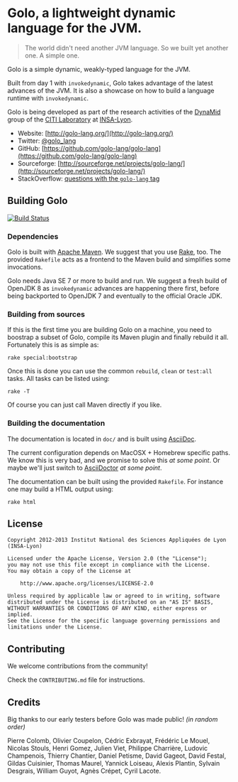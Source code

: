 # Golo, a lightweight dynamic language for the JVM.

> The world didn't need another JVM language.
> So we built yet another one.  A simple one.

Golo is a simple dynamic, weakly-typed language for the JVM.

Built from day 1 with `invokedynamic`, Golo takes advantage of the latest advances of 
the JVM. It is also a showcase on how to build a language runtime with `invokedynamic`.

Golo is being developed as part of the research activities of the
[DynaMid](http://dynamid.citi-lab.fr/) group of the
[CITI Laboratory](http://www.citi-lab.fr/) at
[INSA-Lyon](http://www.insa-lyon.fr/).

* Website: [http://golo-lang.org/](http://golo-lang.org/)
* Twitter: [@golo_lang](https://twitter.com/golo_lang)
* GitHub: [https://github.com/golo-lang/golo-lang](https://github.com/golo-lang/golo-lang)
* Sourceforge: [http://sourceforge.net/projects/golo-lang/](http://sourceforge.net/projects/golo-lang/)
* StackOverflow: [questions with the `golo-lang` tag](http://stackoverflow.com/questions/tagged/golo-lang)

## Building Golo

[![Build Status](https://travis-ci.org/golo-lang/golo-lang.png)](https://travis-ci.org/golo-lang/golo-lang)

### Dependencies

Golo is built with [Apache Maven](http://maven.apache.org/). We suggest that you use
[Rake](http://rake.rubyforge.org), too. The provided `Rakefile` acts as a frontend
to the Maven build and simplifies some invocations.

Golo needs Java SE 7 or more to build and run. We suggest a fresh build of OpenJDK 8 as
`invokedynamic` advances are happening there first, before being backported to OpenJDK 7
and eventually to the official Oracle JDK.

### Building from sources

If this is the first time you are building Golo on a machine, you need to boostrap a subset
of Golo, compile its Maven plugin and finally rebuild it all. Fortunately this is as simple
as:

    rake special:bootstrap

Once this is done you can use the common `rebuild`, `clean` or `test:all` tasks. All tasks
can be listed using:

    rake -T

Of course you can just call Maven directly if you like.

### Building the documentation

The documentation is located in `doc/` and is built using [AsciiDoc](http://asciidoc.org).

The current configuration depends on MacOSX + Homebrew specific paths. We know this is very bad,
and we promise to solve this *at some point*. Or maybe we'll just switch to
[AsciiDoctor](http://asciidoctor.org) *at some point*.

The documentation can be built using the provided `Rakefile`. For instance one may build a HTML
output using:

    rake html

## License

    Copyright 2012-2013 Institut National des Sciences Appliquées de Lyon (INSA-Lyon)

    Licensed under the Apache License, Version 2.0 (the "License");
    you may not use this file except in compliance with the License.
    You may obtain a copy of the License at

        http://www.apache.org/licenses/LICENSE-2.0

    Unless required by applicable law or agreed to in writing, software
    distributed under the License is distributed on an "AS IS" BASIS,
    WITHOUT WARRANTIES OR CONDITIONS OF ANY KIND, either express or implied.
    See the License for the specific language governing permissions and
    limitations under the License.

## Contributing

We welcome contributions from the community!

Check the `CONTRIBUTING.md` file for instructions.

## Credits

Big thanks to our early testers before Golo was made public! *(in random order)*

Pierre Colomb, Olivier Coupelon, Cédric Exbrayat, Frédéric Le Mouel, Nicolas Stouls,
Henri Gomez, Julien Viet, Philippe Charrière, Ludovic Champenois, Thierry Chantier,
Daniel Petisme, David Gageot, David Festal, Gildas Cuisinier, Thomas Maurel, 
Yannick Loiseau, Alexis Plantin, Sylvain Desgrais, William Guyot, Agnès Crépet, Cyril Lacote.
